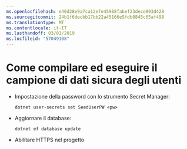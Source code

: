 ```yaml
---
ms.openlocfilehash: e40d28e9a7ca12efe45988fabef23dece893d428
ms.sourcegitcommit: 24b1f6decbb17bb22a45166e5fdb0845c65af498
ms.translationtype: MT
ms.contentlocale: it-IT
ms.lasthandoff: 03/01/2019
ms.locfileid: "57049108"
---
```

# <a name="how-to-buildrun-secure-user-data-sample"></a>Come compilare ed eseguire il campione di dati sicura degli utenti

* Impostazione della password con lo strumento Secret Manager:

  `dotnet user-secrets set SeedUserPW <pw>`

* Aggiornare il database:

    `dotnet ef database update`

* Abilitare HTTPS nel progetto
